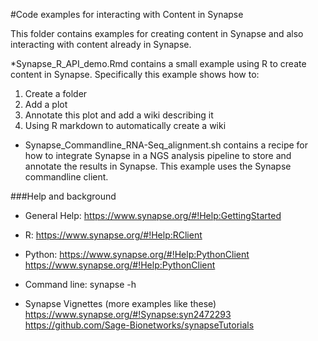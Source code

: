 #Code examples for interacting with Content in Synapse

This folder contains examples for creating content in Synapse and also interacting with content already in Synapse.

*Synapse_R_API_demo.Rmd contains a small example using R to create content in Synapse.  Specifically this example shows how to: 
   1. Create a folder
   2. Add a plot 
   3. Annotate this plot and add a wiki describing it
   4. Using R markdown to automatically create a wiki 

* Synapse_Commandline_RNA-Seq_alignment.sh contains a recipe for how to integrate Synapse in a NGS analysis pipeline to store and annotate the results in Synapse.  This example uses the Synapse commandline client.  

###Help and background

* General Help: https://www.synapse.org/#!Help:GettingStarted

* R: https://www.synapse.org/#!Help:RClient

* Python: https://www.synapse.org/#!Help:PythonClient
        https://www.synapse.org/#!Help:PythonClient

* Command line: synapse -h

* Synapse Vignettes (more examples like these)
  https://www.synapse.org/#!Synapse:syn2472293
  https://github.com/Sage-Bionetworks/synapseTutorials 